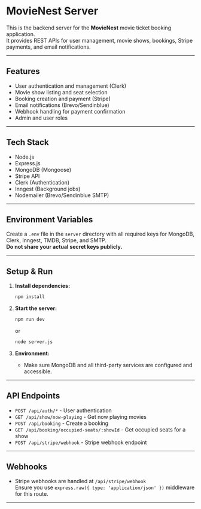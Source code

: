 # MovieNest Server

This is the backend server for the **MovieNest** movie ticket booking application.  
It provides REST APIs for user management, movie shows, bookings, Stripe payments, and email notifications.

---

## Features

- User authentication and management (Clerk)
- Movie show listing and seat selection
- Booking creation and payment (Stripe)
- Email notifications (Brevo/Sendinblue)
- Webhook handling for payment confirmation
- Admin and user roles

---

## Tech Stack

- Node.js
- Express.js
- MongoDB (Mongoose)
- Stripe API
- Clerk (Authentication)
- Inngest (Background jobs)
- Nodemailer (Brevo/Sendinblue SMTP)

---

## Environment Variables

Create a `.env` file in the `server` directory with all required keys for MongoDB, Clerk, Inngest, TMDB, Stripe, and SMTP.  
**Do not share your actual secret keys publicly.**

---

## Setup & Run

1. **Install dependencies:**
   ```bash
   npm install
   ```

2. **Start the server:**
   ```bash
   npm run dev
   ```
   or
   ```bash
   node server.js
   ```

3. **Environment:**
   - Make sure MongoDB and all third-party services are configured and accessible.

---

## API Endpoints

- `POST /api/auth/*` - User authentication
- `GET /api/show/now-playing` - Get now playing movies
- `POST /api/booking` - Create a booking
- `GET /api/booking/occupied-seats/:showId` - Get occupied seats for a show
- `POST /api/stripe/webhook` - Stripe webhook endpoint

---

## Webhooks

- Stripe webhooks are handled at `/api/stripe/webhook`  
  Ensure you use `express.raw({ type: 'application/json' })` middleware for this route.

---

